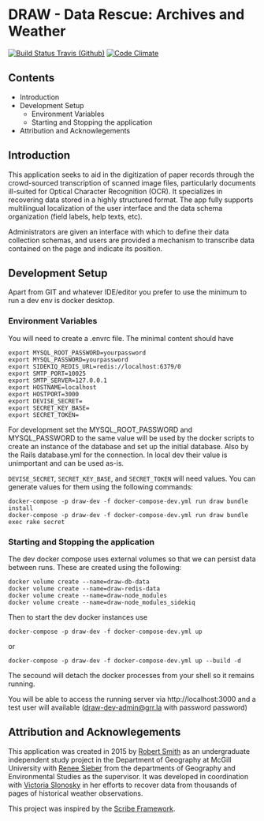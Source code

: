# DRAW - Data Rescue: Archives and Weather

[![Build Status Travis (Github)][BS img]][Build Status]
[![Code Climate][CC img]][Code Climate]

[Build Status]: https://travis-ci.org/rsmithlal/ClimateDataRescue
[travis pull requests]: https://travis-ci.org/rsmithlal/ClimateDataRescue/pull_requests
[Code Climate]: https://codeclimate.com/github/rsmithlal/ClimateDataRescue

[BS img]: https://travis-ci.org/rsmithlal/ClimateDataRescue.png
[CC img]: https://codeclimate.com/github/rsmithlal/ClimateDataRescue.png

## Contents
- Introduction
- Development Setup
    - Environment Variables
    - Starting and Stopping the application
- Attribution and Acknowlegements

## Introduction
This application seeks to aid in the digitization of paper records through the crowd-sourced transcription of scanned image files, particularly documents ill-suited for Optical Character Recognition (OCR). It specializes in recovering data stored in a highly structured format. The app fully supports multilingual localization of the user interface and the data schema organization (field labels, help texts, etc).

Administrators are given an interface with which to define their data collection schemas, and users are provided a mechanism to transcribe data contained on the page and indicate its position.

## Development Setup

Apart from GIT and whatever IDE/editor you prefer to use the minimum to run a dev env is docker desktop.

### Environment Variables

You will need to create a .envrc file. The minimal content should have

```
export MYSQL_ROOT_PASSWORD=yourpassword
export MYSQL_PASSWORD=yourpassword
export SIDEKIQ_REDIS_URL=redis://localhost:6379/0
export SMTP_PORT=10025
export SMTP_SERVER=127.0.0.1
export HOSTNAME=localhost
export HOSTPORT=3000
export DEVISE_SECRET=
export SECRET_KEY_BASE=
export SECRET_TOKEN=
```

For development set the MYSQL_ROOT_PASSWORD and MYSQL_PASSWORD to the same value
will be used by the docker scripts to create an instance of the database and set up the initial database.
Also by the Rails database.yml for the connection. In local dev their value is unimportant and can be used as-is.

`DEVISE_SECRET`, `SECRET_KEY_BASE`, and `SECRET_TOKEN` will need values. You can generate values for them using the following commands:

```
docker-compose -p draw-dev -f docker-compose-dev.yml run draw bundle install
docker-compose -p draw-dev -f docker-compose-dev.yml run draw bundle exec rake secret
```

### Starting and Stopping the application

The dev docker compose uses external volumes so that we can persist data between runs. These are created using the following:

```
docker volume create --name=draw-db-data
docker volume create --name=draw-redis-data
docker volume create --name=draw-node_modules
docker volume create --name=draw-node_modules_sidekiq
```

Then to start the dev docker instances use

```
docker-compose -p draw-dev -f docker-compose-dev.yml up
```

or

```
docker-compose -p draw-dev -f docker-compose-dev.yml up --build -d
```

The secound will detach the docker processes from your shell so it remains running.

You will be able to access the running server via http://localhost:3000
and a test user will available (draw-dev-admin@grr.la with password password)

## Attribution and Acknowlegements
This application was created in 2015 by [Robert Smith](https://www.linkedin.com/in/robert-smith-53894877/) as an undergraduate independent study project in the Department of Geography at McGill University with [Renee Sieber](http://rose.geog.mcgill.ca/) from the departments of Geography and Environmental Studies as the supervisor. It was developed in coordination with [Victoria Slonosky](https://sites.google.com/site/historicalclimatedata/Home) in her efforts to recover data from thousands of pages of historical weather observations.

This project was inspired by the [Scribe Framework](https://scribeproject.github.io/).
